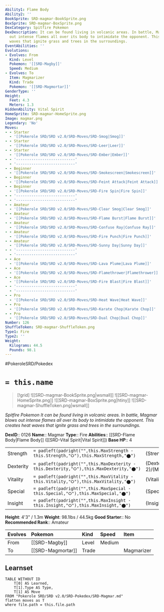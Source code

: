 ```yaml
---
Ability1: Flame Body
Ability2: ''
BookSprite: SRD-magmar-BookSprite.png
BoxSprite: SRD-magmar-BoxSprite.png
DexCategory: Spitfire Pokemon
DexDescription: It can be found living in volcanic areas. In battle, Magmar blows
  out intense flames all over its body to intimidate the opponent. This creates heat
  waves that ignite grass and trees in the surroundings.
EventAbilities: ''
Evolutions:
- Evolves: From
  Kind: Level
  Pokemon: '[[SRD-Magby]]'
  Speed: Medium
- Evolves: To
  Item: Magmarizer
  Kind: Trade
  Pokemon: '[[SRD-Magmortar]]'
GenderType: ''
Height:
  Feet: 4.3
  Meters: 1.3
HiddenAbility: Vital Spirit
HomeSprite: SRD-magmar-HomeSprite.png
Image: magmar.png
Legendary: 'No'
Moves:
- - Starter
  - '[[Pokerole SRD/SRD v2.0/SRD-Moves/SRD-Smog|Smog]]'
- - Starter
  - '[[Pokerole SRD/SRD v2.0/SRD-Moves/SRD-Leer|Leer]]'
- - Starter
  - '[[Pokerole SRD/SRD v2.0/SRD-Moves/SRD-Ember|Ember]]'
- - '---------------------------'
  - '---------------------------'
- - Beginner
  - '[[Pokerole SRD/SRD v2.0/SRD-Moves/SRD-Smokescreen|Smokescreen]]'
- - Beginner
  - '[[Pokerole SRD/SRD v2.0/SRD-Moves/SRD-Feint Attack|Feint Attack]]'
- - Beginner
  - '[[Pokerole SRD/SRD v2.0/SRD-Moves/SRD-Fire Spin|Fire Spin]]'
- - '---------------------------'
  - '---------------------------'
- - Amateur
  - '[[Pokerole SRD/SRD v2.0/SRD-Moves/SRD-Clear Smog|Clear Smog]]'
- - Amateur
  - '[[Pokerole SRD/SRD v2.0/SRD-Moves/SRD-Flame Burst|Flame Burst]]'
- - Amateur
  - '[[Pokerole SRD/SRD v2.0/SRD-Moves/SRD-Confuse Ray|Confuse Ray]]'
- - Amateur
  - '[[Pokerole SRD/SRD v2.0/SRD-Moves/SRD-Fire Punch|Fire Punch]]'
- - Amateur
  - '[[Pokerole SRD/SRD v2.0/SRD-Moves/SRD-Sunny Day|Sunny Day]]'
- - '---------------------------'
  - '---------------------------'
- - Ace
  - '[[Pokerole SRD/SRD v2.0/SRD-Moves/SRD-Lava Plume|Lava Plume]]'
- - Ace
  - '[[Pokerole SRD/SRD v2.0/SRD-Moves/SRD-Flamethrower|Flamethrower]]'
- - Ace
  - '[[Pokerole SRD/SRD v2.0/SRD-Moves/SRD-Fire Blast|Fire Blast]]'
- - '---------------------------'
  - '---------------------------'
- - Pro
  - '[[Pokerole SRD/SRD v2.0/SRD-Moves/SRD-Heat Wave|Heat Wave]]'
- - Pro
  - '[[Pokerole SRD/SRD v2.0/SRD-Moves/SRD-Karate Chop|Karate Chop]]'
- - Pro
  - '[[Pokerole SRD/SRD v2.0/SRD-Moves/SRD-Dual Chop|Dual Chop]]'
Number: 126
ShuffleToken: SRD-magmar-ShuffleToken.png
Type1: Fire
Type2: ''
Weight:
  Kilograms: 44.5
  Pounds: 98.1
---
```


#PokeroleSRD/Pokedex

# `= this.name`

> [!grid]
> ![[SRD-magmar-BookSprite.png|wsmall]]
> ![[SRD-magmar-HomeSprite.png]]
> ![[SRD-magmar-BoxSprite.png|htiny]]
> ![[SRD-magmar-ShuffleToken.png|wsmall]]


*Spitfire Pokemon*
*It can be found living in volcanic areas. In battle, Magmar blows out intense flames all over its body to intimidate the opponent. This creates heat waves that ignite grass and trees in the surroundings.*

**DexID**:: 0126
**Name**:: Magmar
**Type**:: Fire
**Abilities**:: [[SRD-Flame Body|Flame Body]] ([[SRD-Vital Spirit|Vital Spirit]])
**Base HP**:: 4

|           |                                                                                        |                                          |
| --------- | -------------------------------------------------------------------------------------- | ---------------------------------------- |
| Strength  | `= padleft(padright("",this.MaxStrength - this.Strength,"⭘"),this.MaxStrength,"⬤")`    | (Strength::3)/(MaxStrength::6)   |
| Dexterity | `= padleft(padright("",this.MaxDexterity - this.Dexterity,"⭘"),this.MaxDexterity,"⬤")` | (Dexterity:: 2)/(MaxDexterity::5) |
| Vitality  | `= padleft(padright("",this.MaxVitality - this.Vitality,"⭘"),this.MaxVitality,"⬤")`    | (Vitality::2)/(MaxVitality::4)   |
| Special   | `= padleft(padright("",this.MaxSpecial - this.Special,"⭘"),this.MaxSpecial,"⬤")`       | (Special::3)/(MaxSpecial::6)     |
| Insight   | `= padleft(padright("",this.MaxInsight - this.Insight,"⭘"),this.MaxInsight,"⬤")`       | (Insight::2)/(MaxInsight::5)     |

**Height**: 4'3" / 1.3m
**Weight**: 98.1lbs / 44.5kg
**Good Starter**:: No
**Recommended Rank**:: Amateur

| Evolves   | Pokemon           | Kind   | Speed   | Item       |
|:----------|:------------------|:-------|:--------|:-----------|
| From      | [[SRD-Magby]]     | Level  | Medium  |            |
| To        | [[SRD-Magmortar]] | Trade  |         | Magmarizer |

## Learnset

```dataview
TABLE WITHOUT ID
    T[0] AS Learned,
    T[1].Type AS Type,
    T[1] AS Move
FROM "Pokerole SRD/SRD v2.0/SRD-Pokedex/SRD-Magmar.md"
flatten moves as T
where file.path = this.file.path
```
